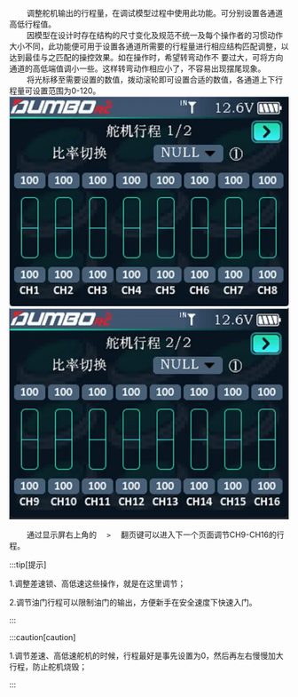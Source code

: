         调整舵机输出的行程量，在调试模型过程中使用此功能。可分别设置各通道高低行程值。<br/>
        因模型在设计时存在结构的尺寸变化及规范不统一及每个操作者的习惯动作大小不同，此功能便可用于设置各通道所需要的行程量进行相应结构匹配调整，以达到最佳与之匹配的操控效果。如在操作时，希望转弯动作不
要过大，可将方向通道的高低端值调小一些。这样转弯动作相应小了，不容易出现摆尾现象。<br/>
        将光标移至需要设置的数值，拨动滚轮即可设置合适的数值，各通道上下行程量可设置范围为0-120。
         ![](../pic/241.webp) <br/>
         ![](../pic/242.webp)

        通过显示屏右上角的   `   >   `  翻页键可以进入下一个页面调节CH9-CH16的行程。

:::tip[提示]

1.调整差速锁、高低速这些操作，就是在这里调节；

2.调节油门行程可以限制油门的输出，方便新手在安全速度下快速入门。

:::

:::caution[caution]

1.调节差速、高低速舵机的时候，行程最好是事先设置为0，然后再左右慢慢加大行程，防止舵机烧毁；

:::

